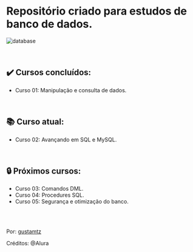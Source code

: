 # Repositório criado para estudos de banco de dados.

![database](https://user-images.githubusercontent.com/113216494/209173692-271ae97b-b8e9-49dd-b682-8177b706acb3.png)

<br>

## ✔️ Cursos concluídos:
- Curso 01: Manipulação e consulta de dados. 

<br>

## 📚 Curso atual: 
- Curso 02: Avançando em SQL e MySQL.

<br>

## 🔒 Próximos cursos:
- Curso 03: Comandos DML.
- Curso 04: Procedures SQL.
- Curso 05: Segurança e otimização do banco.

<br>
<br>

Por: <a href="https://github.com/gustamtz"> gustamtz</a>

Créditos: @Alura



